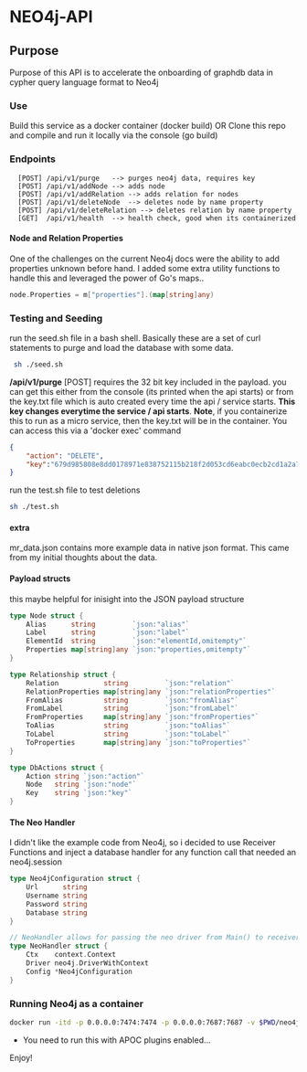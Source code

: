 
# NEO4j-API
## Purpose
Purpose of this API is to accelerate the onboarding of graphdb data in cypher query language format to Neo4j


### Use
Build this service as a docker container (docker build)
OR
Clone this repo and compile and run it locally via the console (go build)


### Endpoints
```console
  [POST] /api/v1/purge   --> purges neo4j data, requires key
  [POST] /api/v1/addNode --> adds node
  [POST] /api/v1/addRelation --> adds relation for nodes
  [POST] /api/v1/deleteNode  --> deletes node by name property
  [POST] /api/v1/deleteRelation --> deletes relation by name property
  [GET]  /api/v1/health  --> health check, good when its containerized
  ```

  #### Node and Relation Properties
  One of the challenges on the current Neo4j docs were the ability to add properties unknown before hand. I added some extra utility functions to handle this and leveraged the power of Go's maps..
  ```go
  node.Properties = m["properties"].(map[string]any)
  ```
### Testing and Seeding
 run the seed.sh file in a bash shell. Basically these are a set of curl statements to purge and load the database with some data. 
 ```bash
  sh ./seed.sh
  ```
  **/api/v1/purge** [POST] requires the 32 bit key included in the payload. you can get this either from the console (its printed when the api starts) or from the key.txt file which is auto created every time the api / service starts. **This key changes everytime the service / api starts**.
  **Note**, if you containerize this to run as a micro service, then the key.txt will be in the container. You can access this via a 'docker exec' command
```json 
{
    "action": "DELETE",
    "key":"679d985808e8dd0178971e838752115b218f2d053cd6eabc0ecb2cd1a2a781bc"
}
```

run the test.sh file to test deletions
```bash
sh ./test.sh
```
#### extra
mr_data.json contains more example data in native json format. This came from my initial thoughts about the data.

#### Payload structs
this maybe helpful for inisight into the JSON payload structure
```go
type Node struct {
	Alias      string         `json:"alias"`
	Label      string         `json:"label"`
	ElementId  string         `json:"elementId,omitempty"`
	Properties map[string]any `json:"properties,omitempty"`
}

type Relationship struct {
	Relation           string         `json:"relation"`
	RelationProperties map[string]any `json:"relationProperties"`
	FromAlias          string         `json:"fromAlias"`
	FromLabel          string         `json:"fromLabel"`
	FromProperties     map[string]any `json:"fromProperties"`
	ToAlias            string         `json:"toAlias"`
	ToLabel            string         `json:"toLabel"`
	ToProperties       map[string]any `json:"toProperties"`
}

type DbActions struct {
	Action string `json:"action"`
	Node   string `json:"node"`
	Key    string `json:"key"`
}
```
#### The Neo Handler
I didn't like the example code from Neo4j, so i decided to use Receiver Functions and inject a database handler for any function call that needed an neo4j.session
```go
type Neo4jConfiguration struct {
	Url      string
	Username string
	Password string
	Database string
}

// NeoHandler allows for passing the neo driver from Main() to receiver functions for calling Neo4j sessions..
type NeoHandler struct {
	Ctx    context.Context
	Driver neo4j.DriverWithContext
	Config *Neo4jConfiguration
}
``` 


### Running Neo4j as a container
```bash
docker run -itd -p 0.0.0.0:7474:7474 -p 0.0.0.0:7687:7687 -v $PWD/neo4j-data:/data -v $PWD/neo4j-plugins:/plugins --name neo4j-apoc -e NEO4J_apoc_export_file_enabled=true -e NEO4J_apoc_import_file_enabled=true -e NEO4J_apoc_import_file_use__neo4j__config=true -e NEO4JLABS_PLUGINS=\[\"apoc\"\] neo4j:latest
```
- You need to run this with APOC plugins enabled...

Enjoy!